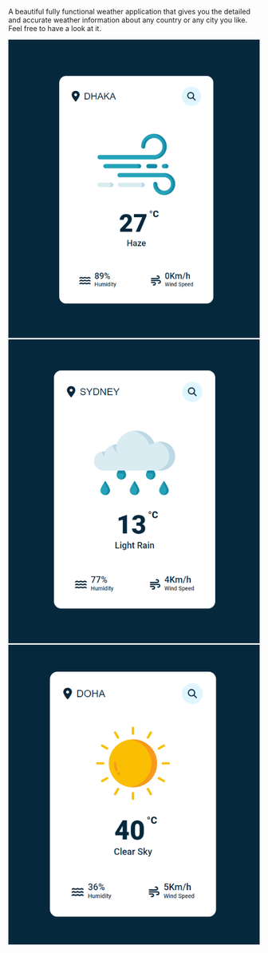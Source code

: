 A beautiful fully functional weather application that gives you the detailed and accurate weather information about any country or any city you like.
Feel free to have a look at it.

![Screenshot](./images/snap-1.png)
![Screenshot](./images/snap-2.png)
![Screenshot](./images/snap-3.png)
